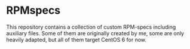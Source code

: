 RPMspecs
========

This repository contains a collection of custom RPM-specs including auxiliary
files. Some of them are originally created by me, some are only heavily adapted,
but all of them target CentOS 6 for now.
